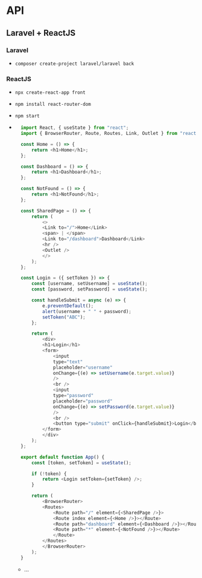 # API
## Laravel + ReactJS
### Laravel
- `composer create-project laravel/laravel back`

### ReactJS
- `npx create-react-app front`
- `npm install react-router-dom`
- `npm start`
- ~~~js
    import React, { useState } from "react";
    import { BrowserRouter, Route, Routes, Link, Outlet } from "react-router-dom";

    const Home = () => {
        return <h1>Home</h1>;
    };

    const Dashboard = () => {
        return <h1>Dashboard</h1>;
    };

    const NotFound = () => {
        return <h1>NotFound</h1>;
    };

    const SharedPage = () => {
        return (
            <>
            <Link to="/">Home</Link>
            <span> | </span>
            <Link to="/dashboard">Dashboard</Link>
            <hr />
            <Outlet />
            </>
        );
    };

    const Login = ({ setToken }) => {
        const [username, setUsername] = useState();
        const [password, setPassword] = useState();

        const handleSubmit = async (e) => {
            e.preventDefault();
            alert(username + " " + password);
            setToken("ABC");
        };

        return (
            <div>
            <h1>Login</h1>
            <form>
                <input
                type="text"
                placeholder="username"
                onChange={(e) => setUsername(e.target.value)}
                />
                <br />
                <input
                type="password"
                placeholder="password"
                onChange={(e) => setPassword(e.target.value)}
                />
                <br />
                <button type="submit" onClick={handleSubmit}>Login</button>
            </form>
            </div>
        );
    };

    export default function App() {
        const [token, setToken] = useState();

        if (!token) {
            return <Login setToken={setToken} />;
        }

        return (
            <BrowserRouter>
            <Routes>
                <Route path="/" element={<SharedPage />}>
                <Route index element={<Home />}></Route>
                <Route path="dashboard" element={<Dashboard />}></Route>
                <Route path="*" element={<NotFound />}></Route>
                </Route>
            </Routes>
            </BrowserRouter>
        );
    }
  ~~~


  - ...